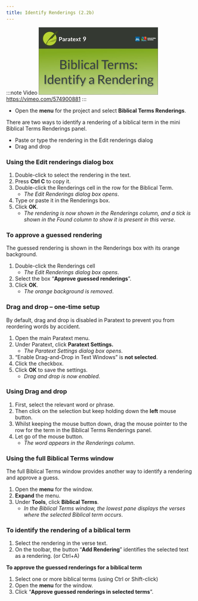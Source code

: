 ```yaml
---
title: Identify Renderings (2.2b)
---
```


:::note Video
[![ ](../../media/2.2b.png)](https://vimeo.com/574900881)  
https://vimeo.com/574900881
:::

-  Open the **menu** for the project and select **Biblical Terms Renderings**.

There are two ways to identify a rendering of a biblical term in the mini Biblical Terms Renderings panel.

-  Paste or type the rendering in the Edit renderings dialog
-  Drag and drop

### Using the Edit renderings dialog box

1.  Double-click to select the rendering in the text.
1.  Press **Ctrl C** to copy it.
1.  Double-click the Renderings cell in the row for the Biblical Term.
    -  *The Edit Renderings dialog box opens*.
1.  Type or paste it in the Renderings box.
1.  Click **OK**.  
    -  *The rendering is now shown in the Renderings column, and a tick is shown in the Found column to show it is present in this verse*.



### To approve a guessed rendering

The guessed rendering is shown in the Renderings box with its orange background.
1.  Double-click the Renderings cell  
    -  *The Edit Renderings dialog box opens*.
1.  Select the box “**Approve guessed renderings**”.
1.  Click **OK**.  
    -  *The orange background is removed*.

### Drag and drop – one-time setup

By default, drag and drop is disabled in Paratext to prevent you from reordering words by accident.

1.  Open the main Paratext menu.
1.  Under Paratext, click **Paratext Settings.**  
    -  *The Paratext Settings dialog box opens*.
1.  “Enable Drag-and-Drop in Text Windows” is **not selected**.
1.  Click the checkbox.
1.  Click **OK** to save the settings.  
    -  *Drag and drop is now enabled*.

### Using Drag and drop

1.  First, select the relevant word or phrase.
1.  Then click on the selection but keep holding down the **left** mouse button.
1.  Whilst keeping the mouse button down, drag the mouse pointer to the row for the term in the Biblical Terms Renderings panel.
1.  Let go of the mouse button.  
    -  *The word appears in the Renderings column*.

### Using the full Biblical Terms window

The full Biblical Terms window provides another way to identify a rendering and approve a guess.

1.  Open the **menu** for the window.
1.  **Expand** the menu.
1.  Under **Tools**, click **Biblical Terms**.  
    -  *In the Biblical Terms window, the lowest pane displays the verses where the selected Biblical term occurs*.

### To identify the rendering of a biblical term

1.  Select the rendering in the verse text.
1.  On the toolbar, the button “**Add Rendering**” identifies the selected text as a rendering. (or Ctrl+A)

**To approve the guessed renderings for a biblical term**

1.  Select one or more biblical terms (using Ctrl or Shift-click)
1.  Open the **menu** for the window.
1.  Click “**Approve guessed renderings in selected terms**”.

